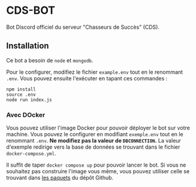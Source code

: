 # CDS-BOT

Bot Discord officiel du serveur "Chasseurs de Succès" (CDS).

## Installation

Ce bot a besoin de `node` et `mongodb`.

Pour le configurer, modifiez le fichier `example.env` tout en le renommant
`.env`. Vous pouvez ensuite l'exécuter en tapant ces commandes :

```
npm install
source .env
node run index.js
```

### Avec DOcker

Vous pouvez utiliser l'image Docker pour pouvoir déployer le bot sur votre
machine. Vous pouvez le configurer en modifiant `exemple.env` tout en le
renommant `.env`. **Ne modifiez pas la valeur de `DBCONNECTION`.** La valeur
d'exemple redirige vers la base de données se trouvant dans le fichier
`docker-compose.yml`.

Il suffit de taper `docker compose up` pour pouvoir lancer le bot. Si vous ne
souhaitez pas construire l'image vous même, vous pouvez utiliser celle se
trouvant dans [les paquets](https://github.com/TobiBiotex/CDS-BOT/packages) du
dépôt Github.
